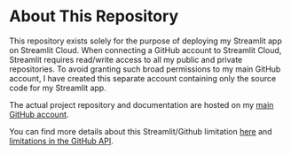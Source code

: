 # About This Repository

This repository exists solely for the purpose of deploying my Streamlit app on Streamlit Cloud. When connecting a GitHub account to Streamlit Cloud, Streamlit requires read/write access to all my public and private repositories. To avoid granting such broad permissions to my main GitHub account, I have created this separate account containing only the source code for my Streamlit app.

The actual project repository and documentation are hosted on my [main GitHub account](https://github.com/kanad13/UEFA-Euro-Data-Analysis).

You can find more details about this Streamlit/Github limitation [here](https://docs.streamlit.io/deploy/streamlit-community-cloud/status) and [limitations in the GitHub API](https://github.com/streamlit/streamlit/issues/4344).

